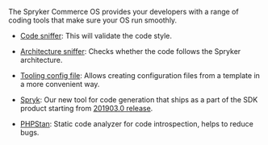 The Spryker Commerce OS provides your developers with a range of coding tools that make sure your OS run smoothly.

- [Code sniffer](https://documentation.spryker.com/docs/code-sniffer): This will validate the code style.

- [Architecture sniffer](https://documentation.spryker.com/docs/architecture-sniffer): Checks whether the code follows the Spryker architecture.

- [Tooling config file](https://documentation.spryker.com/docs/tooling-config-file): Allows creating configuration files from a template in a more convenient way.

- [Spryk](https://documentation.spryker.com/docs/spryk): Our new tool for code generation that ships as a part of the SDK product starting from [201903.0 release](https://documentation.spryker.com/v2/docs/release-notes-201903-0).

- [PHPStan](https://documentation.spryker.com/docs/phpstan): Static code analyzer for code introspection, helps to reduce bugs.
